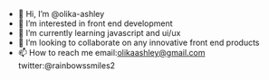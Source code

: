 - 👋 Hi, I’m @olika-ashley
- 👀 I’m interested in front end development
- 🌱 I’m currently learning javascript and ui/ux
- 💞️ I’m looking to collaborate on any innovative front end products
- 📫 How to reach me email:olikaashley@gmail.com twitter:@rainbowssmiles2

<!---
olika-ashley/olika-ashley is a ✨ special ✨ repository because its `README.md` (this file) appears on your GitHub profile.
You can click the Preview link to take a look at your changes.
--->
